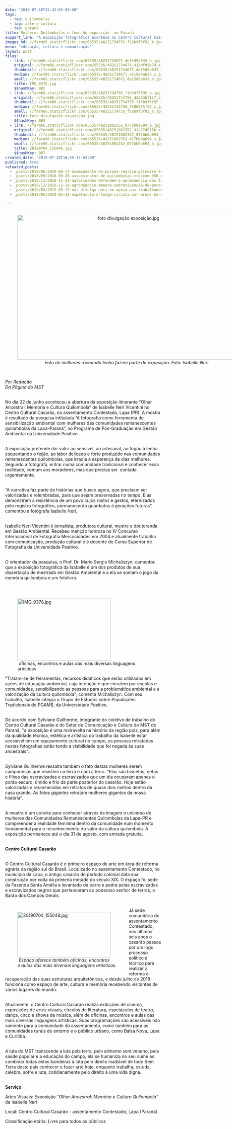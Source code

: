 ```yaml
---
date: "2019-07-10T15:42:05-03:00"
tags:
  - tag: quilombolas
  - tag: arte-e-cultura
  - tag: paraná
title: Mulheres Quilombolas é tema de exposição  no Paraná
support_line: "A exposição fotográfica acontece no Centro Cultural Casarão, no assentamento Contestado (PR)"
images_hd: //farm66.staticflickr.com/65535/48251734756_f18b9f5f92_b.jpg
menu: "educação, cultura e comunicação"
layout: post
files:
  - link: //farm66.staticflickr.com/65535/48251734671_de15d9a633_b.jpg
    original: //farm66.staticflickr.com/65535/48251734671_432df09b74_o.jpg
    thumbnail: //farm66.staticflickr.com/65535/48251734671_de15d9a633_t.jpg
    medium: //farm66.staticflickr.com/65535/48251734671_de15d9a633_z.jpg
    small: //farm66.staticflickr.com/65535/48251734671_de15d9a633_n.jpg
    title: IMG_9378.jpg
    $$hashKey: 0B1
  - link: //farm66.staticflickr.com/65535/48251734756_f18b9f5f92_b.jpg
    original: //farm66.staticflickr.com/65535/48251734756_d3a33b7117_o.jpg
    thumbnail: //farm66.staticflickr.com/65535/48251734756_f18b9f5f92_t.jpg
    medium: //farm66.staticflickr.com/65535/48251734756_f18b9f5f92_z.jpg
    small: //farm66.staticflickr.com/65535/48251734756_f18b9f5f92_n.jpg
    title: foto divulgação exposição.jpg
    $$hashKey: 0B4
  - link: //farm66.staticflickr.com/65535/48251802352_077bb0a694_b.jpg
    original: //farm66.staticflickr.com/65535/48251802352_31c77d9756_o.jpg
    thumbnail: //farm66.staticflickr.com/65535/48251802352_077bb0a694_t.jpg
    medium: //farm66.staticflickr.com/65535/48251802352_077bb0a694_z.jpg
    small: //farm66.staticflickr.com/65535/48251802352_077bb0a694_n.jpg
    title: 20190704_155048.jpg
    $$hashKey: 0B7
created_date: "2019-07-10T16:56:17-03:00"
published: true
releated_posts:
  - _posts/2019/06/2019-06-17-acampamento-do-parana-realiza-primeiro-torneio-de-xadrez.md
  - _posts/2018/09/2018-09-28-assassinatos-de-quilombolas-crescem-350-em-um-ano-no-brasil.md
  - _posts/2018/11/2018-11-22-autoridades-defendem-a-permanencia-das-familias-do-acampamento-quilombo-campo-grande.md
  - _posts/2018/12/2018-12-16-agronegocio-ameaca-sobrevivencia-de-povos-indigenas-e-quilombolas.md
  - _posts/2019/05/2019-05-17-mst-divulga-nota-em-apoio-aos-trabalhadores-da-cultura-do-df.md
  - _posts/2019/05/2019-05-22-espetaculo-o-longe-circula-por-areas-da-reforma-agraria-no-df.md

---
```

<div style="text-align:center">
<figure class="image" style="display:inline-block"><img alt="foto divulgação exposição.jpg" height="467" src="//farm66.staticflickr.com/65535/48251734756_f18b9f5f92_b.jpg" width="700" />
<figcaption><em>&nbsp;Foto de mulheres rachando lenha fazem parte da exposi&ccedil;&atilde;o. Foto: Isabelle Neri</em></figcaption>
</figure>
</div>

<p><br />
<em>Por Reda&ccedil;&atilde;o<br />
Da P&aacute;gina do MST</em></p>

<p><br />
No dia 22 de junho aconteceu a abertura da exposi&ccedil;&atilde;o itinerante &ldquo;Olhar Ancestral: Mem&oacute;ria e Cultura Quilombola&rdquo; de Isabelle Neri Vicentini no Centro Cultural Casar&atilde;o, no assentamento Contestado, Lapa (PR). A mostra &eacute; resultado da pesquisa intitulada &ldquo;A fotografia como ferramenta de sensibiliza&ccedil;&atilde;o ambiental com mulheres das comunidades remanescentes quilombolas da Lapa-Paran&aacute;&rdquo;,&nbsp;no Programa de P&oacute;s-Gradua&ccedil;&atilde;o em Gest&atilde;o Ambiental da Universidade Positivo.<br />
&nbsp;</p>

<p>A exposi&ccedil;&atilde;o pretende dar valor ao sens&iacute;vel, ao artesanal, ao fog&atilde;o &agrave; lenha esquentando o feij&atilde;o, ao labor delicado e forte produzido nas comunidades remanescentes quilombolas, que irradia a esperan&ccedil;a de dias melhores. Segundo a fot&oacute;grafa, entrar numa comunidade tradicional &eacute; conhecer essa realidade, comum aos moradores, mas&nbsp;que precisa ser&nbsp; contada urgentemente.</p>

<p><br />
&ldquo;A narrativa faz parte de hist&oacute;rias que busco agora, que precisam ser valorizadas e relembradas, para que sejam preservadas no tempo. Elas demonstram a resist&ecirc;ncia de um povo&nbsp;cujos rostos e gestos, eternizados pelo registro fotogr&aacute;fico, permanecer&atilde;o guardados &agrave; gera&ccedil;&otilde;es futuras&rdquo;, comentou a fot&oacute;grafa Isabelle Neri.<br />
&nbsp;</p>

<p>Isabelle Neri Vicentini &eacute; jornalista, produtora cultural, mestre e doutoranda em Gest&atilde;o Ambiental. Recebeu men&ccedil;&atilde;o honrosa no IV Concurso Internacional de Fotografia Mercocidades em 2004 e atualmente trabalha com comunica&ccedil;&atilde;o, produ&ccedil;&atilde;o cultural e &eacute; docente do Curso Superior de Fotografia da Universidade Positivo.</p>

<p><br />
O orientador da pesquisa, o Prof.&nbsp;Dr. Mario Sergio Michaliszyn,&nbsp;comentou que a exposi&ccedil;&atilde;o fotogr&aacute;fica da Isabelle &eacute; um dos produtos de sua disserta&ccedil;&atilde;o de mestrado em Gest&atilde;o Ambiental e a ela se somam&nbsp;o jogo da mem&oacute;ria quilombola e um fotolivro.</p>

<p>&nbsp;</p>

<figure class="image" style="float:right"><img alt="IMG_9378.jpg" height="200" src="//farm66.staticflickr.com/65535/48251734671_de15d9a633_b.jpg" width="300" />
<figcaption>&nbsp;oficinas, encontros e aulas das mais diversas linguagens art&iacute;sticas</figcaption>
</figure>

<p>&ldquo;Tratam-se de ferramentas, recursos did&aacute;ticos que ser&atilde;o utilizados em a&ccedil;&otilde;es de educa&ccedil;&atilde;o ambiental, cuja inten&ccedil;&atilde;o &eacute; que circulem por escolas e comunidades, sensibilizando as pessoas para a problem&aacute;tica ambiental e a valoriza&ccedil;&atilde;o da cultura quilombola&quot;, comenta Michaliszyn. Com seu trabalho, Isabelle integra o Grupo de Estudos sobre Popula&ccedil;&otilde;es Tradicionais do PGAMB, da Universidade Positivo.&nbsp;</p>

<p><br />
De acordo com Sylviane Guilherme, integrante do coletivo de trabalho do Centro Cultural Casar&atilde;o e do Setor de Comunica&ccedil;&atilde;o e Cultura do MST do Paran&aacute;, &quot;a exposi&ccedil;&atilde;o&nbsp;&eacute; uma reviravolta na hist&oacute;ria da regi&atilde;o&nbsp;pois, para al&eacute;m da qualidade t&eacute;cnica, est&eacute;tica e art&iacute;stica do trabalho da Isabelle estar acess&iacute;vel em um equipamento cultural no campo, as pessoas retratadas nestas fotografias est&atilde;o tendo a visibilidade que foi negada &agrave;s suas ancestrais&quot;.&nbsp;<br />
&nbsp;</p>

<p>Sylviane Guilherme ressalta tamb&eacute;m o fato destas mulheres serem camponesas que resistem na terra e com a terra. &quot;Elas s&atilde;o bisnetas, netas e filhas das escravizadas e escravizados que um dia ocuparam apenas o por&atilde;o escuro, &uacute;mido e frio da parte posterior do casar&atilde;o. Hoje&nbsp;est&atilde;o valorizadas e reconhecidas em retratos de quase dois metros dentro da casa grande. As fotos gigantes retratam mulheres gigantes da nossa hist&oacute;ria&quot;.&nbsp;</p>

<p><br />
A mostra &eacute; um convite para conhecer atrav&eacute;s da imagem o universo de mulheres das Comunidades Remanescentes Quilombolas da Lapa-PR e compreender a realidade feminina dentro da comunidade num momento fundamental para o reconhecimento do valor da cultura quilombola. A exposi&ccedil;&atilde;o permanece at&eacute; o dia 31 de agosto, com entrada gratuita.</p>

<p><br />
<strong>Centro Cultural Casar&atilde;o</strong><br />
&nbsp;</p>

<p>O Centro Cultural Casar&atilde;o &eacute; o primeiro espa&ccedil;o de arte em &aacute;rea de reforma agr&aacute;ria da regi&atilde;o sul do Brasil. Localizado no assentamento Contestado, no munic&iacute;pio da Lapa, o antigo casar&atilde;o do per&iacute;odo colonial&nbsp;data sua constru&ccedil;&atilde;o por volta da primeira metade do s&eacute;culo XIX. O espa&ccedil;o foi sede da Fazenda Santa Am&eacute;lia e levantado de barro e pedra pelas escravizadas e escravizados negros que pertenceram ao poderoso senhor de terras, o Bar&atilde;o dos Campos Gerais.&nbsp;<br />
&nbsp;</p>

<figure class="image" style="float:left"><img alt="20190704_155048.jpg" height="146" src="//farm66.staticflickr.com/65535/48251802352_077bb0a694_b.jpg" width="300" />
<figcaption><em>&nbsp;Espa&ccedil;o oferece tamb&eacute;m oficinas, encontros<br />
e aulas das mais diversas linguagens art&iacute;sticas.</em></figcaption>
</figure>

<p>J&aacute; sede comunit&aacute;ria do assentamento Contestado, nos &uacute;ltimos seis anos o casar&atilde;o passou por um logo processo pol&iacute;tico e t&eacute;cnico para realizar a reforma e recupera&ccedil;&atilde;o das suas estruturas arquitet&ocirc;nicas, e desde julho de 2018 funciona como espa&ccedil;o de arte, cultura e mem&oacute;ria recebendo visitantes de v&aacute;rios lugares do mundo.</p>

<p><br />
Atualmente, o Centro Cultural Casar&atilde;o realiza exibi&ccedil;&otilde;es de cinema, exposi&ccedil;&otilde;es de artes visuais, c&iacute;rculos de literatura, espet&aacute;culos de teatro, dan&ccedil;a, circo e&nbsp;shows de m&uacute;sica, al&eacute;m de oficinas, encontros e aulas das mais diversas linguagens art&iacute;sticas. Suas programa&ccedil;&otilde;es s&atilde;o acess&iacute;veis n&atilde;o somente para a comunidade do assentamento, como tamb&eacute;m para as comunidades rurais do entorno e o p&uacute;blico urbano, como Balsa Nova, Lapa e Curitiba.&nbsp;<br />
&nbsp;</p>

<p>A luta do MST transcende a luta pela terra, pelo alimento sem veneno, pela sa&uacute;de popular e a educa&ccedil;&atilde;o do campo, ela se humaniza no seu cume ao combinar todas estas bandeiras &agrave; luta pelo direito inadi&aacute;vel de todo Sem Terra deste pa&iacute;s conhecer e fazer arte hoje, enquanto trabalha, estuda, celebra, sofre e luta, cotidianamente pelo direito &agrave; uma vida digna.<br />
&nbsp;</p>

<p><strong>Servi&ccedil;o</strong></p>

<p>Artes Visuais: Exposi&ccedil;&atilde;o <em>&ldquo;Olhar Ancestral: Mem&oacute;ria e Cultura Quilombola&rdquo;</em>&nbsp; de Isabelle Neri</p>

<p>Local: Centro Cultural Casar&atilde;o - assentamento Contestado, Lapa (Paran&aacute;).</p>

<p>Classifica&ccedil;&atilde;o et&aacute;ria: Livre para todos os p&uacute;blicos</p>
